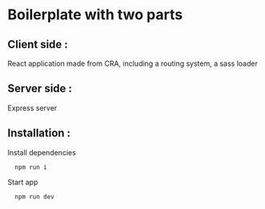 # Boilerplate with two parts

## Client side :
  React application made from CRA, including a routing system, a sass loader
  
## Server side :
  Express server

## Installation :
Install dependencies
  ```
    npm run i
  ```
  
Start app  
  ```
    npm run dev
  ```  
